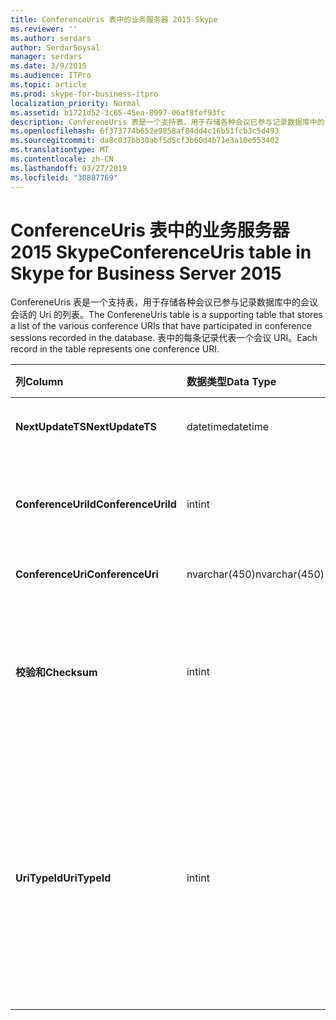 ```yaml
---
title: ConferenceUris 表中的业务服务器 2015 Skype
ms.reviewer: ''
ms.author: serdars
author: SerdarSoysal
manager: serdars
ms.date: 3/9/2015
ms.audience: ITPro
ms.topic: article
ms.prod: skype-for-business-itpro
localization_priority: Normal
ms.assetid: b1721d52-3c65-45ea-8997-06af8fef93fc
description: ConfereneUris 表是一个支持表，用于存储各种会议已参与记录数据库中的会议会话的 Uri 的列表。 表中的每条记录代表一个会议 URI。
ms.openlocfilehash: 6f373774b652e9858af84dd4c16b51fcb3c5d493
ms.sourcegitcommit: da8c037bb30abf5d5cf3b60d4b71e3a10e553402
ms.translationtype: MT
ms.contentlocale: zh-CN
ms.lasthandoff: 03/27/2019
ms.locfileid: "30887769"
---
```

# <a name="conferenceuris-table-in-skype-for-business-server-2015"></a><span data-ttu-id="383aa-104">ConferenceUris 表中的业务服务器 2015 Skype</span><span class="sxs-lookup"><span data-stu-id="383aa-104">ConferenceUris table in Skype for Business Server 2015</span></span>
 
<span data-ttu-id="383aa-105">ConfereneUris 表是一个支持表，用于存储各种会议已参与记录数据库中的会议会话的 Uri 的列表。</span><span class="sxs-lookup"><span data-stu-id="383aa-105">The ConfereneUris table is a supporting table that stores a list of the various conference URIs that have participated in conference sessions recorded in the database.</span></span> <span data-ttu-id="383aa-106">表中的每条记录代表一个会议 URI。</span><span class="sxs-lookup"><span data-stu-id="383aa-106">Each record in the table represents one conference URI.</span></span>
  
|<span data-ttu-id="383aa-107">**列**</span><span class="sxs-lookup"><span data-stu-id="383aa-107">**Column**</span></span>|<span data-ttu-id="383aa-108">**数据类型**</span><span class="sxs-lookup"><span data-stu-id="383aa-108">**Data Type**</span></span>|<span data-ttu-id="383aa-109">**键/索引**</span><span class="sxs-lookup"><span data-stu-id="383aa-109">**Key/Index**</span></span>|<span data-ttu-id="383aa-110">**详细信息**</span><span class="sxs-lookup"><span data-stu-id="383aa-110">**Details**</span></span>|
|:-----|:-----|:-----|:-----|
|<span data-ttu-id="383aa-111">**NextUpdateTS**</span><span class="sxs-lookup"><span data-stu-id="383aa-111">**NextUpdateTS**</span></span> <br/> |<span data-ttu-id="383aa-112">datetime</span><span class="sxs-lookup"><span data-stu-id="383aa-112">datetime</span></span>  <br/> |<span data-ttu-id="383aa-113">Primary</span><span class="sxs-lookup"><span data-stu-id="383aa-113">Primary</span></span>  <br/> |<span data-ttu-id="383aa-114">内部使用的时间戳。</span><span class="sxs-lookup"><span data-stu-id="383aa-114">Time stamp, Internal used.</span></span>  <br/> |
|<span data-ttu-id="383aa-115">**ConferenceUriId**</span><span class="sxs-lookup"><span data-stu-id="383aa-115">**ConferenceUriId**</span></span> <br/> |<span data-ttu-id="383aa-116">int</span><span class="sxs-lookup"><span data-stu-id="383aa-116">int</span></span>  <br/> |<span data-ttu-id="383aa-117">Primary</span><span class="sxs-lookup"><span data-stu-id="383aa-117">Primary</span></span>  <br/> |<span data-ttu-id="383aa-118">标识此会议 URI 的唯一编号。</span><span class="sxs-lookup"><span data-stu-id="383aa-118">Unique number identifying this conference URI.</span></span>  <br/> |
|<span data-ttu-id="383aa-119">**ConferenceUri**</span><span class="sxs-lookup"><span data-stu-id="383aa-119">**ConferenceUri**</span></span> <br/> |<span data-ttu-id="383aa-120">nvarchar(450)</span><span class="sxs-lookup"><span data-stu-id="383aa-120">nvarchar(450)</span></span>  <br/> ||<span data-ttu-id="383aa-121">会议 URI。</span><span class="sxs-lookup"><span data-stu-id="383aa-121">Conference URI.</span></span>  <br/> |
|<span data-ttu-id="383aa-122">**校验和**</span><span class="sxs-lookup"><span data-stu-id="383aa-122">**Checksum**</span></span> <br/> |<span data-ttu-id="383aa-123">int</span><span class="sxs-lookup"><span data-stu-id="383aa-123">int</span></span>  <br/> ||<span data-ttu-id="383aa-124">ConferenceUri 校验和。</span><span class="sxs-lookup"><span data-stu-id="383aa-124">Checksum of ConferenceUri.</span></span> <span data-ttu-id="383aa-125">使用到提高的搜索数据库的速度。</span><span class="sxs-lookup"><span data-stu-id="383aa-125">Used to increases the speed of database searches.</span></span>  <br/> |
|<span data-ttu-id="383aa-126">**UriTypeId**</span><span class="sxs-lookup"><span data-stu-id="383aa-126">**UriTypeId**</span></span> <br/> |<span data-ttu-id="383aa-127">int</span><span class="sxs-lookup"><span data-stu-id="383aa-127">int</span></span>  <br/> |<span data-ttu-id="383aa-128">外</span><span class="sxs-lookup"><span data-stu-id="383aa-128">Foreign</span></span>  <br/> |<span data-ttu-id="383aa-129">URI 类型，如 IM 会议，或 conf:audio conf:chat-音频/视频会议的视频。</span><span class="sxs-lookup"><span data-stu-id="383aa-129">URI type, such as conf:chat for IM conference, or conf:audio-video for audio/video conference.</span></span> <span data-ttu-id="383aa-130">[UriTypes 表](uritypes.md)表的详细信息，请参阅。</span><span class="sxs-lookup"><span data-stu-id="383aa-130">See the [UriTypes table](uritypes.md) table for more information.</span></span> <br/> |
   


